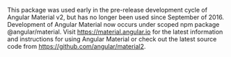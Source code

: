 This package was used early in the pre-release development cycle of Angular Material v2, but has no
longer been used since September of 2016. Development of Angular Material now occurs under scoped
npm package @angular/material. Visit https://material.angular.io for the latest information and
instructions for using Angular Material or check out the latest source code
from https://github.com/angular/material2.
